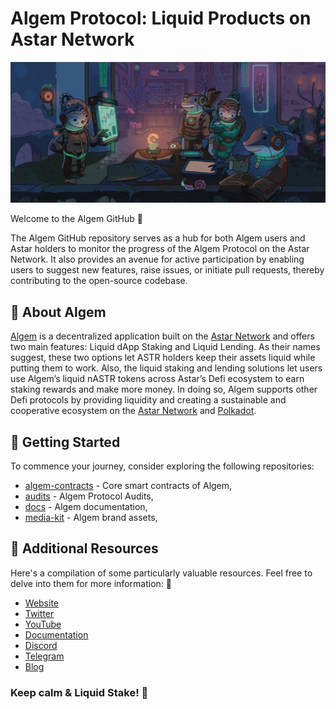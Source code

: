 # Algem Protocol: Liquid Products on Astar Network

![algem team meeting](/assets/algem-team-meeting.jpg)

Welcome to the Algem GitHub 🔨

The Algem GitHub repository serves as a hub for both Algem users and Astar holders to monitor the progress of the Algem Protocol on the Astar Network. It also provides an avenue for active participation by enabling users to suggest new features, raise issues, or initiate pull requests, thereby contributing to the open-source codebase.

## 🌊 About Algem

[Algem](https://www.algem.io/) is a decentralized application built on the [Astar Network](https://astar.network/) and offers two main features: Liquid dApp Staking and Liquid Lending. As their names suggest, these two options let ASTR holders keep their assets liquid while putting them to work. Also, the liquid staking and lending solutions let users use Algem’s liquid nASTR tokens across Astar’s Defi ecosystem to earn staking rewards and make more money. 
In doing so, Algem supports other Defi protocols by providing liquidity and creating a sustainable and cooperative ecosystem on the [Astar Network](https://astar.network/) and [Polkadot](https://www.polkadot.network/).

## 🚀 Getting Started

To commence your journey, consider exploring the following repositories:

- [algem-contracts](https://github.com/AlgemDeFi/algem-contracts) - Core smart contracts of Algem,
- [audits](https://github.com/AlgemDeFi/audits) - Algem Protocol Audits,
- [docs](https://github.com/AlgemDeFi/docs) - Algem documentation,
- [media-kit](https://github.com/AlgemDeFi/media-kit) - Algem brand assets,

## 🔗 Additional Resources

Here's a compilation of some particularly valuable resources. Feel free to delve into them for more information: 📜

- [Website](https://www.algem.io/)
- [Twitter](https://twitter.com/Algem_io)
- [YouTube](https://www.youtube.com/channel/UCG6mi_mL8EL6BKVn-RYXJ2w)
- [Documentation](https://docs.algem.io/)
- [Discord](https://discord.com/invite/Y7fQNdevV2)
- [Telegram](https://t.me/Algem_io)
- [Blog](https://blog.algem.io/)

### Keep calm & Liquid Stake! 🌊
